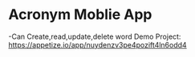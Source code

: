 # Acronym Moblie App
-Can Create,read,update,delete word
Demo Project: https://appetize.io/app/nuydenzv3pe4pozift4ln6odd4
